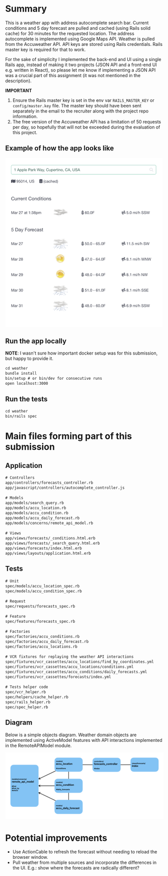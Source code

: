 # Summary
This is a weather app with address autocomplete search bar. 
Current conditions and 5 day forecast are pulled and cached (using Rails solid cache) for 30 minutes for the requested location.
The address autocomplete is implemented using Google Maps API.
Weather is pulled from the Accuweather API.
API keys are stored using Rails credentials.
Rails master key is required for that to work.

For the sake of simplicity I implemented the back-end and UI using a single Rails app, instead of making it two projects (JSON API and a front-end UI e.g. written in React), so please let me know if implementing a JSON API was a crucial part of this assignment (it was not mentioned in the description). 

**IMPORTANT**
1. Ensure the Rails master key is set in the env var `RAILS_MASTER_KEY` or `config/master.key` file.
    The master key should have been sent separately in the email to the recruiter along with the project repo information.
2. The free version of the Accuweather API has a limitation of 50 requests per day, so hopefully that will not be exceeded during the evaluation of this project.

## Example of how the app looks like
<img src="screenshot.png" alt="screenshot" width="500">


## Run the app locally
**NOTE**: I wasn't sure how important docker setup was for this submission, but happy to provide it. 

```
cd weather
bundle install
bin/setup # or bin/dev for consecutive runs
open localhost:3000
```

## Run the tests
```
cd weather
bin/rails spec
```


# Main files forming part of this submission
## Application
```
# Controllers
app/controllers/forecasts_controller.rb
app/javascript/controllers/autocomplete_controller.js

# Models
app/models/search_query.rb
app/models/accu_location.rb
app/models/accu_condition.rb
app/models/accu_daily_forecast.rb
app/models/concerns/remote_api_model.rb

# Views
app/views/forecasts/_conditions.html.erb
app/views/forecasts/_search_query.html.erb
app/views/forecasts/index.html.erb
app/views/layouts/application.html.erb
```

## Tests
```
# Unit
spec/models/accu_location_spec.rb
spec/models/accu_condition_spec.rb

# Request
spec/requests/forecasts_spec.rb

# Feature
spec/features/forecasts_spec.rb

# Factories
spec/factories/accu_conditions.rb
spec/factories/accu_daily_forecast.rb
spec/factories/accu_locations.rb

# VCR fixtures for replaying the weather API interactions
spec/fixtures/vcr_cassettes/accu_locations/find_by_coordinates.yml
spec/fixtures/vcr_cassettes/accu_locations/conditions.yml
spec/fixtures/vcr_cassettes/accu_conditions/daily_forecasts.yml
spec/fixtures/vcr_cassettes/forecasts/index.yml

# Tests helper code
spec/vcr_helper.rb
spec/helpers/cache_helper.rb
spec/rails_helper.rb
spec/spec_helper.rb
```

## Diagram
Below is a simple objects diagram.
Weather domain objects are implemented using ActiveModel features with API interactions implemented in the RemoteAPIModel module.

![design.png](design.png)

# Potential improvements
* Use ActionCable to refresh the forecast without needing to reload the browser window.
* Pull weather from multiple sources and incorporate the differences in the UI. E.g.: show where the forecasts are radically different?